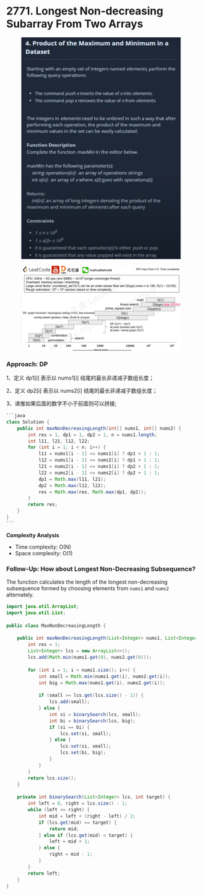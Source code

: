 # 2771. Longest Non-decreasing Subarray From Two Arrays

<figure><img src="../../../.gitbook/assets/image (3) (1).png" alt=""><figcaption></figcaption></figure>

<figure><img src="../../../.gitbook/assets/image (4).png" alt=""><figcaption></figcaption></figure>

### Approach: DP

1、定义 dp1\[i] 表示以 nums1\[i] 结尾的最长非递减子数组长度；&#x20;

2、定义 dp2\[i] 表示以 nums2\[i] 结尾的最长非递减子数组长度；&#x20;

3、递推如果后面的数字不小于前面则可以拼接;

````java
```java
class Solution {
    public int maxNonDecreasingLength(int[] nums1, int[] nums2) {
        int res = 1, dp1 = 1, dp2 = 1, n = nums1.length;
        int l11, l21, l12, l22;
        for (int i = 1; i < n; i++) {
            l11 = nums1[i - 1] <= nums1[i] ? dp1 + 1 : 1;
            l12 = nums1[i - 1] <= nums2[i] ? dp1 + 1 : 1;
            l21 = nums2[i - 1] <= nums1[i] ? dp2 + 1 : 1;
            l22 = nums2[i - 1] <= nums2[i] ? dp2 + 1 : 1;
            dp1 = Math.max(l11, l21);
            dp2 = Math.max(l12, l22);
            res = Math.max(res, Math.max(dp1, dp2));
        }
        return res;
    }
}
```
````

**Complexity Analysis**

* Time complexity: O(N)
* Space complexity: O(1)

### Follow-Up: How about Longest Non-Decreasing Subsequence?

The function calculates the length of the longest non-decreasing subsequence formed by choosing elements from `nums1` and `nums2` alternately.

```java
import java.util.ArrayList;
import java.util.List;

public class MaxNonDecreasingLength {

    public int maxNonDecreasingLength(List<Integer> nums1, List<Integer> nums2) {
        int res = 1;
        List<Integer> lcs = new ArrayList<>();
        lcs.add(Math.min(nums1.get(0), nums2.get(0)));

        for (int i = 1; i < nums1.size(); i++) {
            int small = Math.min(nums1.get(i), nums2.get(i));
            int big = Math.max(nums1.get(i), nums2.get(i));

            if (small >= lcs.get(lcs.size() - 1)) {
                lcs.add(small);
            } else {
                int si = binarySearch(lcs, small);
                int bi = binarySearch(lcs, big);
                if (si == bi) {
                    lcs.set(si, small);
                } else {
                    lcs.set(si, small);
                    lcs.set(bi, big);
                }
            }
        }
        return lcs.size();
    }

    private int binarySearch(List<Integer> lcs, int target) {
        int left = 0, right = lcs.size() - 1;
        while (left <= right) {
            int mid = left + (right - left) / 2;
            if (lcs.get(mid) == target) {
                return mid;
            } else if (lcs.get(mid) < target) {
                left = mid + 1;
            } else {
                right = mid - 1;
            }
        }
        return left;
    }
}
```

